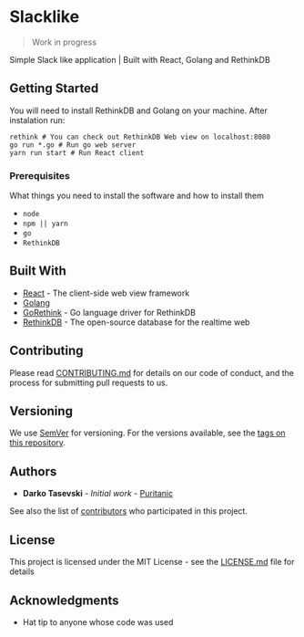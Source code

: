# Slacklike

> Work in progress

Simple Slack like application | Built with React, Golang and RethinkDB

## Getting Started

You will need to install RethinkDB and Golang on your machine. After instalation run:

```shell
rethink # You can check out RethinkDB Web view on localhost:8080
go run *.go # Run go web server
yarn run start # Run React client
```

### Prerequisites

What things you need to install the software and how to install them

-   `node`
-   `npm || yarn`
-   `go`
-   `RethinkDB`

## Built With

-   [React](reactjs.org) - The client-side web view framework
-   [Golang](https://golang.org/)
-   [GoRethink](https://github.com/rethinkdb/rethinkdb-go) - Go language driver for RethinkDB
-   [RethinkDB](https://www.rethinkdb.com/) - The open-source database for the realtime web

## Contributing

Please read [CONTRIBUTING.md](CONTRIBUTING.md) for details on our code of conduct, and the process for submitting pull requests to us.

## Versioning

We use [SemVer](http://semver.org/) for versioning. For the versions available, see the [tags on this repository](https://github.com/your/project/tags).

## Authors

-   **Darko Tasevski** - _Initial work_ - [Puritanic](https://github.com/Puritanic)

See also the list of [contributors](CONTRIBUTORS.md) who participated in this project.

## License

This project is licensed under the MIT License - see the [LICENSE.md](LICENSE.md) file for details

## Acknowledgments

-   Hat tip to anyone whose code was used
